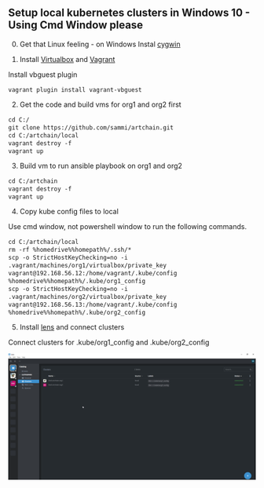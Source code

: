 Setup local kubernetes clusters in Windows 10 - Using Cmd Window please
-----------------------------------------------------------------------

0. Get that Linux feeling - on Windows
   Instal [cygwin](https://cygwin.com/install.html)

1. Install [Virtualbox](https://www.virtualbox.org/) and [Vagrant](https://www.vagrantup.com/)

Install vbguest plugin
```
vagrant plugin install vagrant-vbguest
```

2. Get the code and build vms for org1 and org2 first
```
cd C:/
git clone https://github.com/sammi/artchain.git
cd C:/artchain/local
vagrant destroy -f
vagrant up
```
3. Build vm to run ansible playbook on org1 and org2
```
cd C:/artchain
vagrant destroy -f
vagrant up
```
4. Copy kube config files to local

Use cmd window, not powershell window to run the following commands.

```
cd C:/artchain/local
rm -rf %homedrive%%homepath%/.ssh/*
scp -o StrictHostKeyChecking=no -i .vagrant/machines/org1/virtualbox/private_key vagrant@192.168.56.12:/home/vagrant/.kube/config %homedrive%%homepath%/.kube/org1_config
scp -o StrictHostKeyChecking=no -i .vagrant/machines/org2/virtualbox/private_key vagrant@192.168.56.13:/home/vagrant/.kube/config %homedrive%%homepath%/.kube/org2_config
```

5. Install [lens](https://k8slens.dev/) and connect clusters

Connect clusters for .kube/org1_config and .kube/org2_config

![Screenshot](lens_with_clusters.png)
